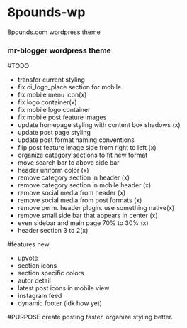 # 8pounds-wp
8pounds.com wordpress theme

### mr-blogger wordpress theme

#TODO
- transfer current styling
- fix oi_logo_place section for mobile
- fix mobile menu icon(x)
- fix logo container(x)
- fix mobile logo container
- fix mobile post feature images
- update homepage styling with content box shadows (x)
- update post page styling
- update post format naming conventions
- flip post feature image side from right to left (x)
- organize category sections to fit new format
- move search bar to above side bar
- header uniform color (x)
- remove category section in header (x)
- remove category section in mobile header (x)
- remove social media from header (x)
- remove social media from post formats (x)
- remove perm. header plugin. use something native(x)
- remove small side bar that appears in center (x)
- even sidebar and main page 70% to 30% (x)
- header section 3 to 2(x)



#features new
- upvote
- section icons
-  section specific colors
- autor detail
- latest post icons in mobile view
- instagram feed
- dynamic footer (idk how yet)

#PURPOSE
create posting faster.
organize styling better.
